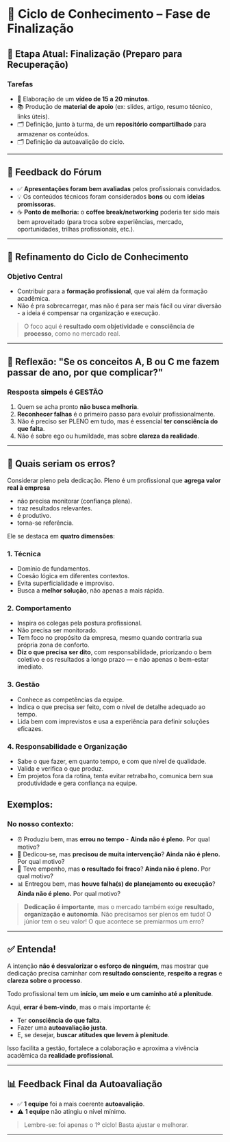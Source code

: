 # 🧠 Ciclo de Conhecimento – Fase de Finalização

## 📅 Etapa Atual: Finalização (Preparo para Recuperação)

### Tarefas
- 🎥 Elaboração de um **vídeo de 15 a 20 minutos**.
- 📚 Produção de **material de apoio** (ex: slides, artigo, resumo técnico, links úteis).
- 🗂️ Definição, junto à turma, de um **repositório compartilhado** para armazenar os conteúdos.
- 🗂️ Definição da autoavalição do ciclo.

---

## 📣 Feedback do Fórum

- ✅ **Apresentações foram bem avaliadas** pelos profissionais convidados.
- 💡 Os conteúdos técnicos foram considerados **bons** ou com **ideias promissoras**.
- ☕ **Ponto de melhoria:** o **coffee break/networking** poderia ter sido mais bem aproveitado (para troca sobre experiências, mercado, oportunidades, trilhas profissionais, etc.).

---

## 🎯 Refinamento do Ciclo de Conhecimento

### Objetivo Central
- Contribuir para a **formação profissional**, que vai além da formação acadêmica.
- Não é pra sobrecarregar, mas não é para ser mais fácil ou virar diversão - a ideia é compensar na organização e execução.

> O foco aqui é **resultado com objetividade** e **consciência de processo**, como no mercado real.

---

## 💬 Reflexão: "Se os conceitos A, B ou C me fazem passar de ano, por que complicar?"

### Resposta simpels é GESTÃO
1. Quem se acha pronto **não busca melhoria**.
2. **Reconhecer falhas** é o primeiro passo para evoluir profissionalmente.
3. Não é preciso ser PLENO em tudo, mas é essencial **ter consciência do que falta**.
4. Não é sobre ego ou humildade, mas sobre **clareza da realidade**.

---

## 🧩 Quais seriam os erros?
Considerar pleno pela dedicação.
Pleno é um profissional que **agrega valor real à empresa** 
- não precisa monitorar (confiança plena).
- traz resultados relevantes.
- é produtivo.
- torna-se referência.
  
Ele se destaca em **quatro dimensões**:

### 1. Técnica
- Domínio de fundamentos.
- Coesão lógica em diferentes contextos.
- Evita superficialidade e improviso.
- Busca a **melhor solução**, não apenas a mais rápida.

### 2. Comportamento
- Inspira os colegas pela postura profissional.
- Não precisa ser monitorado.
- Tem foco no propósito da empresa, mesmo quando contraria sua própria zona de conforto.
- **Diz o que precisa ser dito**, com responsabilidade, priorizando o bem coletivo e os resultados a longo prazo — e não apenas o bem-estar imediato.

### 3. Gestão
- Conhece as competências da equipe.
- Indica o que precisa ser feito, com o nível de detalhe adequado ao tempo.
- Lida bem com imprevistos e usa a experiência para definir soluções eficazes.

### 4. Responsabilidade e Organização
- Sabe o que fazer, em quanto tempo, e com que nível de qualidade.
- Valida e verifica o que produz.
- Em projetos fora da rotina, tenta evitar retrabalho, comunica bem sua produtividade e gera confiança na equipe.

## Exemplos:

### No nosso contexto:
- ⏰ Produziu bem, mas **errou no tempo** - **Ainda não é pleno.** Por qual motivo?
- 🤝 Dedicou-se, mas **precisou de muita intervenção**? **Ainda não é pleno.** Por qual motivo?
- 🧪 Teve empenho, mas **o resultado foi fraco**? **Ainda não é pleno.** Por qual motivo?
- 📊 Entregou bem, mas **houve falha(s) de planejamento ou execução**? **Ainda não é pleno.**  Por qual motivo?

> **Dedicação é importante**, mas o mercado também exige **resultado, organização e autonomia**.
> Não precisamos ser plenos em tudo! O júnior tem o seu valor!
> O que acontece se premiarmos um erro?

---

## ✅ Entenda!

A intenção **não é desvalorizar o esforço de ninguém**, mas mostrar que dedicação precisa caminhar com **resultado consciente**, **respeito a regras** e **clareza sobre o processo**.

Todo profissional tem um **início, um meio e um caminho até a plenitude**.

Aqui, **errar é bem-vindo**, mas o mais importante é:
- Ter **consciência do que falta**.
- Fazer uma **autoavaliação justa**.
- E, se desejar, **buscar atitudes que levem à plenitude**.

Isso facilita a gestão, fortalece a colaboração e aproxima a vivência acadêmica da **realidade profissional**.

---

## 📊 Feedback Final da Autoavaliação

- ✅ **1 equipe** foi a mais coerente **autoavalição**.
- ⚠️ **1 equipe** não atingiu o nível mínimo.

> Lembre-se: foi apenas o 1º ciclo! Basta ajustar e melhorar.

---


